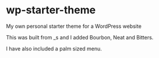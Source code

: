# wp-starter-theme
My own personal starter theme for a WordPress website

This was built from _s and I added Bourbon, Neat and Bitters.

I have also included a palm sized menu.
